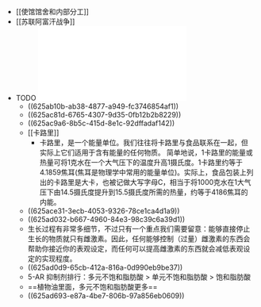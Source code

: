 - [[使馆馆舍和内部分工]]
- [[苏联阿富汗战争]]
- TODO ![破解东亚人身高之谜：掌握大东亚的未来，中国人的真正极限.pdf](../assets/破解东亚人身高之谜：掌握大东亚的未来，中国人的真正极限_1649171041528_0.pdf)
	- ((625ab10b-ab38-4877-a949-fc3746854af1))
	- ((625ac81d-6765-4307-9d35-0fb12b2b8229))
	- ((625ac9a6-8b5c-415d-8e1c-92dffadaf142))
	- [[卡路里]]
		- 卡路里，是一个能量单位。我们往往将卡路里与食品联系在一起，但实际上它们适用于含有能量的任何物质。
		  简单地说，1卡路里的能量或热量可将1克水在一个大气压下的温度升高1摄氏度。1卡路里约等于4.1859焦耳(焦耳是物理学中常用的能量单位)。实际上，食品包装上列出的卡路里是大卡，也被记做大写字母C，相当于将1000克水在1大气压下由14.5摄氏度提升到15.5摄氏度所需的热量，约等于4186焦耳的内能。
	- ((625ace31-3ecb-4053-9326-78ce1ca4d1a9))
	- ((625ad032-b667-4960-84e3-98c39c6a39d1))
	- 生⻓过程有非常多细节，不过只有一个重点我们需要留意：能够直接停止生⻓的物质就只有雌激素。因此，任何能够控制（过量）雌激素的东⻄会帮助你接近你的表观设定，而任何可以提高雌激素的东⻄就会减低表观设定的实现程度。
	- ((625ad0d9-65cb-412a-816a-0d990eb9be37))
	- 5-AR 抑制剂排行：多元不饱和脂肪酸 > 单元不饱和脂肪酸 > 饱和脂肪酸
	- ==植物油里面，多元不饱和脂肪酸更多==
	- ((625ad693-e87a-4be7-806b-97a856eb0609))